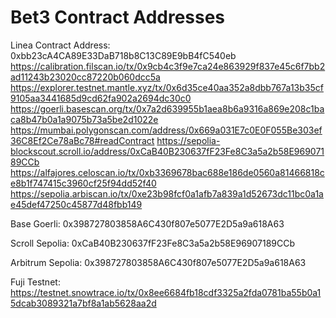 # Bet3 Contract Addresses
Linea Contract Address: 0xbb23cA4CA89E33DaB718b8C13C89E9bB4fC540eb
https://calibration.filscan.io/tx/0x9cb4c3f9e7ca24e863929f837e45c6f7bb2ad11243b23020cc87220b060dcc5a
https://explorer.testnet.mantle.xyz/tx/0x6d35ce40aa352a8dbb767a13b35cf9105aa3441685d9cd62fa902a2694dc30c0
https://goerli.basescan.org/tx/0x7a2d639955b1aea8b6a9316a869e208c1baca8b47b0a1a9075b73a5be2d1022e
https://mumbai.polygonscan.com/address/0x669a031E7c0E0F055Be303ef36C8Ef2Ce78aBc78#readContract
https://sepolia-blockscout.scroll.io/address/0xCaB40B230637fF23Fe8C3a5a2b58E96907189CCb
https://alfajores.celoscan.io/tx/0xb3369678bac688e186de0560a81466818ce8b1f747415c3960cf25f94dd52f40
https://sepolia.arbiscan.io/tx/0xe23b98fcf0a1afb7a839a1d52673dc11bc0a1ae45def47250c45877d48fbb149

Base Goerli: 0x398727803858A6C430f807e5077E2D5a9a618A63

Scroll Sepolia: 0xCaB40B230637fF23Fe8C3a5a2b58E96907189CCb

Arbitrum Sepolia: 0x398727803858A6C430f807e5077E2D5a9a618A63

Fuji Testnet: https://testnet.snowtrace.io/tx/0x8ee6684fb18cdf3325a2fda0781ba55b0a15dcab3089321a7bf8a1ab5628aa2d
